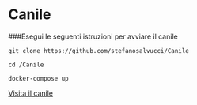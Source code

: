 # Canile

###Esegui le seguenti istruzioni per avviare il canile

`git clone https://github.com/stefanosalvucci/Canile`

`cd /Canile`

`docker-compose up`

[Visita il canile](http://192.168.99.100:3000)